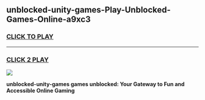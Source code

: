 
## unblocked-unity-games-Play-Unblocked-Games-Online-a9xc3
<h3>
<a href="https://premium76.site?title=unblocked-unity-games&ref=24A">CLICK TO PLAY</a></h3>
<hr>

<h3>
<a href="https://premium76.site?title=unblocked-unity-games&ref=24A">CLICK 2 PLAY</a>
  
</h3>

<a href="https://premium76.site?title=unblocked-unity-games&ref=24A"><img src="https://clearcache.store/games.png"></a>


**unblocked-unity-games games unblocked: Your Gateway to Fun and Accessible Online Gaming**
